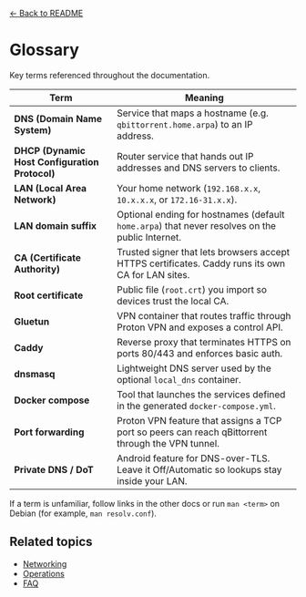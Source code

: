 [← Back to README](../README.md)

# Glossary

Key terms referenced throughout the documentation.

| Term | Meaning |
| --- | --- |
| **DNS (Domain Name System)** | Service that maps a hostname (e.g. `qbittorrent.home.arpa`) to an IP address. |
| **DHCP (Dynamic Host Configuration Protocol)** | Router service that hands out IP addresses and DNS servers to clients. |
| **LAN (Local Area Network)** | Your home network (`192.168.x.x`, `10.x.x.x`, or `172.16-31.x.x`). |
| **LAN domain suffix** | Optional ending for hostnames (default `home.arpa`) that never resolves on the public Internet. |
| **CA (Certificate Authority)** | Trusted signer that lets browsers accept HTTPS certificates. Caddy runs its own CA for LAN sites. |
| **Root certificate** | Public file (`root.crt`) you import so devices trust the local CA. |
| **Gluetun** | VPN container that routes traffic through Proton VPN and exposes a control API. |
| **Caddy** | Reverse proxy that terminates HTTPS on ports 80/443 and enforces basic auth. |
| **dnsmasq** | Lightweight DNS server used by the optional `local_dns` container. |
| **Docker compose** | Tool that launches the services defined in the generated `docker-compose.yml`. |
| **Port forwarding** | Proton VPN feature that assigns a TCP port so peers can reach qBittorrent through the VPN tunnel. |
| **Private DNS / DoT** | Android feature for DNS-over-TLS. Leave it Off/Automatic so lookups stay inside your LAN. |

If a term is unfamiliar, follow links in the other docs or run `man <term>` on Debian (for example, `man resolv.conf`).

## Related topics
- [Networking](networking.md)
- [Operations](operations.md)
- [FAQ](faq.md)

